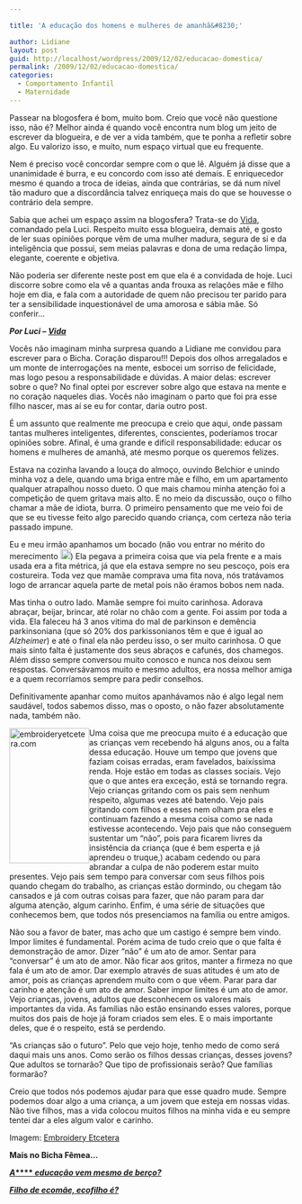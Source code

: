 ```yaml
---

title: 'A educação dos homens e mulheres de amanhã&#8230;'

author: Lidiane
layout: post
guid: http://localhost/wordpress/2009/12/02/educacao-domestica/
permalink: /2009/12/02/educacao-domestica/
categories:
  - Comportamento Infantil
  - Maternidade
---
```

Passear na blogosfera é bom, muito bom. Creio que você não questione isso, não é? Melhor ainda é quando você encontra num blog um jeito de escrever da blogueira, e de ver a vida também, que te ponha a refletir sobre algo. Eu valorizo isso, e muito, num espaço virtual que eu frequente.

Nem é preciso você concordar sempre com o que lê. Alguém já disse que a unanimidade é burra, e eu concordo com isso até demais. E enriquecedor mesmo é quando a troca de ideias, ainda que contrárias, se dá num nível tão maduro que a discordância talvez enriqueça mais do que se houvesse o contrário dela sempre.

Sabia que achei um espaço assim na blogosfera? Trata-se do <a href="http://reencontrandoaspalavras.blogspot.com/" target="_blank">Vida</a>, comandado pela Luci. Respeito muito essa blogueira, demais até, e gosto de ler suas opiniões porque vêm de uma mulher madura, segura de si e da inteligência que possui, sem meias palavras e dona de uma redação limpa, elegante, coerente e objetiva.

Não poderia ser diferente neste post em que ela é a convidada de hoje. Luci discorre sobre como ela vê a quantas anda frouxa as relações mãe e filho hoje em dia, e fala com a autoridade de quem não precisou ter parido para ter a sensibilidade inquestionável de uma amorosa e sábia mãe. Só conferir…

**_Por Luci &#8211; <a href="http://reencontrandoaspalavras.blogspot.com/" target="_blank">Vida</a>_**

Vocês não imaginam minha surpresa quando a Lidiane me convidou para escrever para o Bicha. Coração disparou!!! Depois dos olhos arregalados e um monte de interrogações na mente, esbocei um sorriso de felicidade, mas logo pesou a responsabilidade e dúvidas. A maior delas: escrever sobre o que? No final optei por escrever sobre algo que estava na mente e no coração naqueles dias. Vocês não imaginam o parto que foi pra esse filho nascer, mas aí se eu for contar, daria outro post.[](http://www.trololodemulher.com.br/blog/wp-content/uploads/2009/12/emoticonbigsmile.gif)

É um assunto que realmente me preocupa e creio que aqui, onde passam tantas mulheres inteligentes, diferentes, conscientes, poderíamos trocar opiniões sobre. Afinal, é uma grande e difícil responsabilidade: educar os homens e mulheres de amanhã, até mesmo porque os queremos felizes.

Estava na cozinha lavando a louça do almoço, ouvindo Belchior e unindo minha voz a dele, quando uma briga entre mãe e filho, em um apartamento qualquer atrapalhou nosso dueto. O que mais chamou minha atenção foi a competição de quem gritava mais alto. E no meio da discussão, ouço o filho chamar a mãe de idiota, burra. O primeiro pensamento que me veio foi de que se eu tivesse feito algo parecido quando criança, com certeza não teria passado impune.

Eu e meu irmão apanhamos um bocado (não vou entrar no mérito do merecimento [<img style="display: inline;" title="EmoticonBigSmile" src="http://www.trololodemulher.com.br/blog/wp-content/uploads/2009/12/emoticonbigsmile_thumb1.gif" alt="EmoticonBigSmile" width="18" height="18" />](http://www.trololodemulher.com.br/blog/wp-content/uploads/2009/12/emoticonbigsmile1.gif)) Ela pegava a primeira coisa que via pela frente e a mais usada era a fita métrica, já que ela estava sempre no seu pescoço, pois era costureira. Toda vez que mamãe comprava uma fita nova, nós tratávamos logo de arrancar aquela parte de metal pois não éramos bobos nem nada.

Mas tinha o outro lado. Mamãe sempre foi muito carinhosa. Adorava abraçar, beijar, brincar, até rolar no chão com a gente. Foi assim por toda a vida. Ela faleceu há 3 anos vitima do mal de parkinson e demência parkinsoniana (que só 20% dos parkissonianos têm e que é igual ao _Alzheimer_) e até o final ela não perdeu isso, o ser muito carinhosa. O que mais sinto falta é justamente dos seus abraços e cafunés, dos chamegos. Além disso sempre conversou muito conosco e nunca nos deixou sem respostas. Conversávamos muito e mesmo adultos, era nossa melhor amiga e a quem recorríamos sempre para pedir conselhos.

Definitivamente apanhar como muitos apanhávamos não é algo legal nem saudável, todos sabemos disso, mas o oposto, o não fazer absolutamente nada, também não.

[<img style="display: inline; margin-left: 0; margin-right: 0; border-width: 0;" title="embroideryetcetera.com" src="http://www.trololodemulher.com.br/blog/wp-content/uploads/2009/12/embroideryetcetera-com_thumb.jpg" border="0" alt="embroideryetcetera.com" width="142" height="240" align="left" />](http://www.trololodemulher.com.br/blog/wp-content/uploads/2009/12/embroideryetcetera-com_.jpg) Uma coisa que me preocupa muito é a educação que as crianças vem recebendo há alguns anos, ou a falta dessa educação. Houve um tempo que jovens que faziam coisas erradas, eram favelados, baixíssima renda. Hoje estão em todas as classes sociais. Vejo que o que antes era exceção, está se tornando regra. Vejo crianças gritando com os pais sem nenhum respeito, algumas vezes até batendo. Vejo pais gritando com filhos e esses nem olham pra eles e continuam fazendo a mesma coisa como se nada estivesse acontecendo. Vejo pais que não conseguem sustentar um “não”, pois para ficarem livres da insistência da criança (que é bem esperta e já aprendeu o truque,) acabam cedendo ou para abrandar a culpa de não poderem estar muito presentes. Vejo pais sem tempo para conversar com seus filhos pois quando chegam do trabalho, as crianças estão dormindo, ou chegam tão cansados e já com outras coisas para fazer, que não param para dar alguma atenção, algum carinho. Enfim, é uma série de situações que conhecemos bem, que todos nós presenciamos na família ou entre amigos.

Não sou a favor de bater, mas acho que um castigo é sempre bem vindo. Impor limites é fundamental. Porém acima de tudo creio que o que falta é demonstração de amor. Dizer “não” é um ato de amor. Sentar para “conversar” é um ato de amor. Não ficar aos gritos, manter a firmeza no que fala é um ato de amor. Dar exemplo através de suas atitudes é um ato de amor, pois as crianças aprendem muito com o que vêem. Parar para dar carinho e atenção é um ato de amor. Saber impor limites é um ato de amor. Vejo crianças, jovens, adultos que desconhecem os valores mais importantes da vida. As famílias não estão ensinando esses valores, porque muitos dos pais de hoje já foram criados sem eles. E o mais importante deles, que é o respeito, está se perdendo.

“As crianças são o futuro”. Pelo que vejo hoje, tenho medo de como será daqui mais uns anos. Como serão os filhos dessas crianças, desses jovens? Que adultos se tornarão? Que tipo de profissionais serão? Que famílias formarão?

Creio que todos nós podemos ajudar para que esse quadro mude. Sempre podemos doar algo a uma criança, a um jovem que esteja em nossas vidas. Não tive filhos, mas a vida colocou muitos filhos na minha vida e eu sempre tentei dar a eles algum valor e carinho.

Imagem: <a href="http://embroideryetcetera.com/" target="_blank">Embroidery Etcetera</a>

**Mais no Bicha Fêmea…**

<a href="http://www.trololodemulher.com.br/2009/11/16/educao-criancas/" target="_self">**<em>A</em>****<em> educação vem mesmo de berço?</em>**</a>

**_<a href="http://www.trololodemulher.com.br/2010/05/19/educacao-ecologica-criancas/" target="_self">Filho de ecomãe, ecofilho é?</a>_**